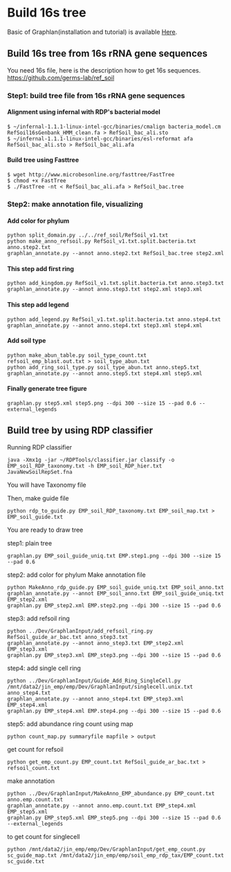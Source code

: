 # Build 16s tree
Basic of Graphlan(installation and tutorial) is available [Here](https://github.com/germs-lab/dev/tree/master/GraphlanInput).

## Build 16s tree from 16s rRNA gene sequences
You need 16s file, here is the description how to get 16s sequences. https://github.com/germs-lab/ref_soil

### Step1: build tree file from 16s rRNA gene sequences
#### Alignment using infernal with RDP's bacterial model
```
$ ~/infernal-1.1.1-linux-intel-gcc/binaries/cmalign bacteria_model.cm RefSoil16sGenbank_HMM_clean.fa > RefSoil_bac_ali.sto
$ ~/infernal-1.1.1-linux-intel-gcc/binaries/esl-reformat afa RefSoil_bac_ali.sto > RefSoil_bac_ali.afa
```
#### Build tree using Fasttree
```
$ wget http://www.microbesonline.org/fasttree/FastTree
$ chmod +x FastTree
$ ./FastTree -nt < RefSoil_bac_ali.afa > RefSoil_bac.tree
```
### Step2: make annotation file, visualizing
#### Add color for phylum
```
python split_domain.py ../../ref_soil/RefSoil_v1.txt
python make_anno_refsoil.py RefSoil_v1.txt.split.bacteria.txt anno.step2.txt
graphlan_annotate.py --annot anno.step2.txt RefSoil_bac.tree step2.xml
```
#### This step add first ring
```
python add_kingdom.py RefSoil_v1.txt.split.bacteria.txt anno.step3.txt
graphlan_annotate.py --annot anno.step3.txt step2.xml step3.xml
```
#### This step add legend
```
python add_legend.py RefSoil_v1.txt.split.bacteria.txt anno.step4.txt
graphlan_annotate.py --annot anno.step4.txt step3.xml step4.xml
```
#### Add soil type
```
python make_abun_table.py soil_type_count.txt refsoil_emp_blast.out.txt > soil_type_abun.txt
python add_ring_soil_type.py soil_type_abun.txt anno.step5.txt
graphlan_annotate.py --annot anno.step5.txt step4.xml step5.xml
```
#### Finally generate tree figure
```
graphlan.py step5.xml step5.png --dpi 300 --size 15 --pad 0.6 --external_legends
```

## Build tree by using RDP classifier
Running RDP classifier
```
java -Xmx1g -jar ~/RDPTools/classifier.jar classify -o EMP_soil_RDP_taxonomy.txt -h EMP_soil_RDP_hier.txt JavaNewSoilRepSet.fna
```
You will have Taxonomy file

Then, make guide file
```
python rdp_to_guide.py EMP_soil_RDP_taxonomy.txt EMP_soil_map.txt > EMP_soil_guide.txt
```
You are ready to draw tree

step1: plain tree
```
graphlan.py EMP_soil_guide_uniq.txt EMP.step1.png --dpi 300 --size 15 --pad 0.6
```
step2: add color for phylum
Make annotation file
```
python MakeAnno_rdp_guide.py EMP_soil_guide_uniq.txt EMP_soil_anno.txt
graphlan_annotate.py --annot EMP_soil_anno.txt EMP_soil_guide_uniq.txt EMP_step2.xml
graphlan.py EMP_step2.xml EMP.step2.png --dpi 300 --size 15 --pad 0.6
```
step3: add refsoil ring
```
python ../Dev/GraphlanInput/add_refsoil_ring.py RefSoil_guide_ar_bac.txt anno_step3.txt
graphlan_annotate.py --annot anno_step3.txt EMP_step2.xml EMP_step3.xml
graphlan.py EMP_step3.xml EMP_step3.png --dpi 300 --size 15 --pad 0.6
```
step4: add single cell ring
```
python ../Dev/GraphlanInput/Guide_Add_Ring_SingleCell.py /mnt/data2/jin_emp/emp/Dev/GraphlanInput/singlecell.unix.txt anno_step4.txt
graphlan_annotate.py --annot anno_step4.txt EMP_step3.xml EMP_step4.xml
graphlan.py EMP_step4.xml EMP.step4.png --dpi 300 --size 15 --pad 0.6
```
step5: add abundance ring
count using map
```
python count_map.py summaryfile mapfile > output
```
get count for refsoil
```
python get_emp_count.py EMP_count.txt RefSoil_guide_ar_bac.txt > refsoil_count.txt
```
make annotation
```
python ../Dev/GraphlanInput/MakeAnno_EMP_abundance.py EMP_count.txt anno.emp.count.txt
graphlan_annotate.py --annot anno.emp.count.txt EMP_step4.xml EMP_step5.xml
graphlan.py EMP_step5.xml EMP_step5.png --dpi 300 --size 15 --pad 0.6 --external_legends
```
to get count for singlecell
```
python /mnt/data2/jin_emp/emp/Dev/GraphlanInput/get_emp_count.py sc_guide_map.txt /mnt/data2/jin_emp/emp/soil_emp_rdp_tax/EMP_count.txt sc_guide.txt
```
